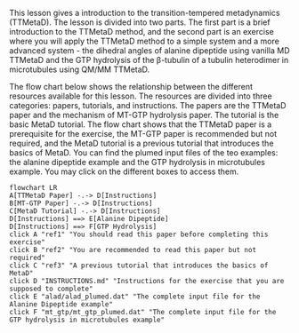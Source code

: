 This lesson gives a introduction to the transition-tempered metadynamics (TTMetaD). The lesson is divided into two parts. The first part is a brief introduction to the TTMetaD method, and the second part is an exercise where you will apply the TTMetaD method to a simple system and a more advanced system - the dihedral angles of alanine dipeptide using vanilla MD TTMetaD and the GTP hydrolysis of the β-tubulin of a tubulin heterodimer in microtubules using QM/MM TTMetaD.

The flow chart below shows the relationship between the different resources available for this lesson. The resources are divided into three categories: papers, tutorials, and instructions. The papers are the TTMetaD paper and the mechanism of MT-GTP hydrolysis paper. The tutorial is the basic MetaD tutorial. The flow chart shows that the TTMetaD paper is a prerequisite for the exercise, the MT-GTP paper is recommended but not required, and the MetaD tutorial is a previous tutorial that introduces the basics of MetaD. You can find the plumed input files of the teo examples: the alanine dipeptide example and the GTP hydrolysis in microtubules example. You may click on the different boxes to access them.

```mermaid
flowchart LR
A[TTMetaD Paper] -.-> D[Instructions]
B[MT-GTP Paper] -.-> D[Instructions]
C[MetaD Tutorial] -.-> D[Instructions]
D[Instructions] ==> E[Alanine Dipeptide]
D[Instructions] ==> F[GTP Hydrolysis]
click A "ref1" "You should read this paper before completing this exercise"
click B "ref2" "You are recommended to read this paper but not required"
click C "ref3" "A previous tutorial that introduces the basics of MetaD"
click D "INSTRUCTIONS.md" "Instructions for the exercise that you are supposed to complete"
click E "alad/alad_plumed.dat" "The complete input file for the Alanine Dipeptide example"
click F "mt_gtp/mt_gtp_plumed.dat" "The complete input file for the GTP hydrolysis in microtubules example"
```